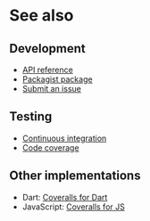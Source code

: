 # See also

## Development
- [API reference](https://dev.belin.io/coveralls.php/api)
- [Packagist package](https://packagist.org/packages/cedx/coveralls)
- [Submit an issue](https://git.belin.io/cedx/coveralls.php/issues)

## Testing
- [Continuous integration](https://travis-ci.com/cedx/coveralls.php)
- [Code coverage](https://coveralls.io/github/cedx/coveralls.php/)

## Other implementations
- Dart: [Coveralls for Dart](https://dev.belin.io/coveralls.dart)
- JavaScript: [Coveralls for JS](https://dev.belin.io/coveralls.js)
